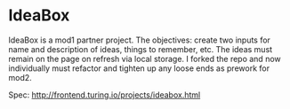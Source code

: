# IdeaBox


IdeaBox is a mod1 partner project. The objectives: create two inputs for name and description of ideas, things to remember, etc. 
The ideas must remain on the page on refresh via local storage. I forked the repo and now individually must refactor and tighten 
up any loose ends as prework for mod2. 


Spec: http://frontend.turing.io/projects/ideabox.html
